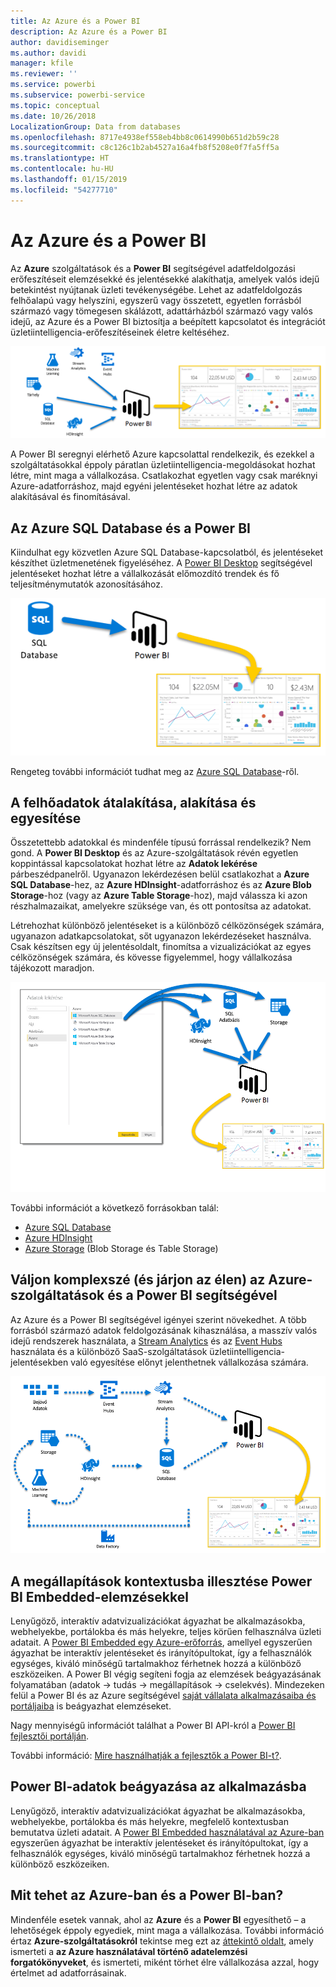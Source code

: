 ```yaml
---
title: Az Azure és a Power BI
description: Az Azure és a Power BI
author: davidiseminger
ms.author: davidi
manager: kfile
ms.reviewer: ''
ms.service: powerbi
ms.subservice: powerbi-service
ms.topic: conceptual
ms.date: 10/26/2018
LocalizationGroup: Data from databases
ms.openlocfilehash: 8717e4938ef558eb4bb8c0614990b651d2b59c28
ms.sourcegitcommit: c8c126c1b2ab4527a16a4fb8f5208e0f7fa5ff5a
ms.translationtype: HT
ms.contentlocale: hu-HU
ms.lasthandoff: 01/15/2019
ms.locfileid: "54277710"
---
```

# <a name="azure-and-power-bi"></a>Az Azure és a Power BI

Az **Azure** szolgáltatások és a **Power BI** segítségével adatfeldolgozási erőfeszítéseit elemzésekké és jelentésekké alakíthatja, amelyek valós idejű betekintést nyújtanak üzleti tevékenységébe. Lehet az adatfeldolgozás felhőalapú vagy helyszíni, egyszerű vagy összetett, egyetlen forrásból származó vagy tömegesen skálázott, adattárházból származó vagy valós idejű, az Azure és a Power BI biztosítja a beépített kapcsolatot és integrációt üzletiintelligencia-erőfeszítéseinek életre keltéséhez.

![Azure](media/service-azure-and-power-bi/azure_1.png)

A Power BI seregnyi elérhető Azure kapcsolattal rendelkezik, és ezekkel a szolgáltatásokkal éppoly páratlan üzletiintelligencia-megoldásokat hozhat létre, mint maga a vállalkozása. Csatlakozhat egyetlen vagy csak maréknyi Azure-adatforráshoz, majd egyéni jelentéseket hozhat létre az adatok alakításával és finomításával.

## <a name="azure-sql-database-and-power-bi"></a>Az Azure SQL Database és a Power BI

Kiindulhat egy közvetlen Azure SQL Database-kapcsolatból, és jelentéseket készíthet üzletmenetének figyeléséhez. A [Power BI Desktop](desktop-getting-started.md) segítségével jelentéseket hozhat létre a vállalkozását előmozdító trendek és fő teljesítménymutatók azonosításához.

![SQL-ből PBI-be](media/service-azure-and-power-bi/azure_2_sqltopbi.png)

Rengeteg további információt tudhat meg az [Azure SQL Database](http://azure.microsoft.com/services/sql-database/)-ről.

## <a name="transform-shape-and-merge-your-cloud-data"></a>A felhőadatok átalakítása, alakítása és egyesítése

Összetettebb adatokkal és mindenféle típusú forrással rendelkezik? Nem gond. A **Power BI Desktop** és az Azure-szolgáltatások révén egyetlen koppintással kapcsolatokat hozhat létre az **Adatok lekérése** párbeszédpanelről. Ugyanazon lekérdezésen belül csatlakozhat a **Azure SQL Database**-hez, az **Azure HDInsight**-adatforráshoz és az **Azure Blob Storage**-hoz (vagy az **Azure Table Storage**-hoz), majd válassza ki azon részhalmazaikat, amelyekre szüksége van, és ott pontosítsa az adatokat.

Létrehozhat különböző jelentéseket is a különböző célközönségek számára, ugyanazon adatkapcsolatokat, sőt ugyanazon lekérdezéseket használva. Csak készítsen egy új jelentésoldalt, finomítsa a vizualizációkat az egyes célközönségek számára, és kövesse figyelemmel, hogy vállalkozása tájékozott maradjon.

![Több forrásból PBI-be](media/service-azure-and-power-bi/azure_3_multipletopbi.png)

További információt a következő forrásokban talál:

* [Azure SQL Database](http://azure.microsoft.com/services/sql-database/)
* [Azure HDInsight](http://azure.microsoft.com/services/hdinsight/)
* [Azure Storage](http://azure.microsoft.com/services/storage/) (Blob Storage és Table Storage)

## <a name="get-complex-and-ahead-using-azure-services-and-power-bi"></a>Váljon komplexszé (és járjon az élen) az Azure-szolgáltatások és a Power BI segítségével

Az Azure és a Power BI segítségével igényei szerint növekedhet. A több forrásból származó adatok feldolgozásának kihasználása, a masszív valós idejű rendszerek használata, a [Stream Analytics](http://azure.microsoft.com/services/stream-analytics/) és az [Event Hubs](http://azure.microsoft.com/services/event-hubs/) használata és a különböző SaaS-szolgáltatások üzletiintelligencia-jelentésekben való egyesítése előnyt jelenthetnek vállalkozása számára.

![Azure Complex](media/service-azure-and-power-bi/azure_4_complex.png)

## <a name="context-insights-with-power-bi-embedded-analytics"></a>A megállapítások kontextusba illesztése Power BI Embedded-elemzésekkel

Lenyűgöző, interaktív adatvizualizációkat ágyazhat be alkalmazásokba, webhelyekbe, portálokba és más helyekre, teljes körűen felhasználva üzleti adatait. A [Power BI Embedded egy Azure-erőforrás](https://azure.microsoft.com/services/power-bi-embedded/), amellyel egyszerűen ágyazhat be interaktív jelentéseket és irányítópultokat, így a felhasználók egységes, kiváló minőségű tartalmakhoz férhetnek hozzá a különböző eszközeiken.  A Power BI végig segíteni fogja az elemzések beágyazásának folyamatában (adatok -> tudás -> megállapítások -> cselekvés).  Mindezeken felül a Power BI és az Azure segítségével [saját vállalata alkalmazásaiba és portáljaiba](https://powerbi.microsoft.com/en-us/developers/embedded-analytics/organization/) is beágyazhat elemzéseket.

Nagy mennyiségű információt találhat a Power BI API-król a [Power BI fejlesztői portálján](http://dev.powerbi.com).

További információ: [Mire használhatják a fejlesztők a Power BI-t?](developer/what-can-you-do.md).

## <a name="embed-your-power-bi-data-within-your-app"></a>Power BI-adatok beágyazása az alkalmazásba

Lenyűgöző, interaktív adatvizualizációkat ágyazhat be alkalmazásokba, webhelyekbe, portálokba és más helyekre, megfelelő kontextusban bemutatva üzleti adatait. A [Power BI Embedded használatával az Azure-ban](https://azure.microsoft.com/services/power-bi-embedded/) egyszerűen ágyazhat be interaktív jelentéseket és irányítópultokat, így a felhasználók egységes, kiváló minőségű tartalmakhoz férhetnek hozzá a különböző eszközeiken.

## <a name="what-could-you-do-with-azure-and-power-bi"></a>Mit tehet az Azure-ban és a Power BI-ban?

Mindenféle esetek vannak, ahol az **Azure** és a **Power BI** egyesíthető – a lehetőségek éppoly egyediek, mint maga a vállalkozása. További információ értaz **Azure-szolgáltatásokról** tekintse meg ezt az [áttekintő oldalt](https://docs.microsoft.com/azure/machine-learning/team-data-science-process/plan-your-environment), amely ismerteti a **az Azure használatával történő adatelemzési forgatókönyveket**, és ismerteti, miként törhet élre vállalkozása azzal, hogy értelmet ad adatforrásainak.